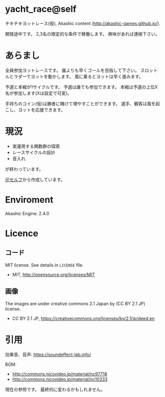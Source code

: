 # yacht_race@self
チキチキヨットレース(仮), Akashic content (http://akashic-games.github.io/).

開発途中です。
2,3名の限定的な条件で稼働します。
興味があれば連絡下さい。

# あらまし
全員参加ヨットレースです。
誰よりも早くゴールを目指して下さい。
スロットルとラダーでヨットを動かします。
風に乗るとヨットは早く進みます。

予選と本戦が1サイクルです。
予選は誰でも参加できます。
本戦は予選の上位X名が参加します(Xは設定で可変)。

手持ちのコイン(仮)は勝者に賭けて増やすことができます。
選手、観客は風を起こし、ヨットを応援できます。

# 現況
* 実運用する関数群の探索
* レースサイクルの設計
* 音入れ

が終わっています。

[＠セルフ]から作成しています。

[＠セルフ]: https://github.com/kenyosi/reversi-self "＠セルフ"

# Enviroment
Akashic Engine: 2.4.0

# Licence
## コード
MIT license. See details in  `LICENSE` file.
* MIT, http://opensource.org/licenses/MIT

## 画像
The images are under creative commons 2.1 Japan by (CC BY 2.1 JP) license.
* CC BY 2.1 JP, https://creativecommons.org/licenses/by/2.1/jp/deed.en

# 引用

効果音、音声: https://soundeffect-lab.info/

BGM:
* http://commons.nicovideo.jp/material/nc97718
* http://commons.nicovideo.jp/material/nc10333

現在の参照です。
最終的に変わるかもしれません。
